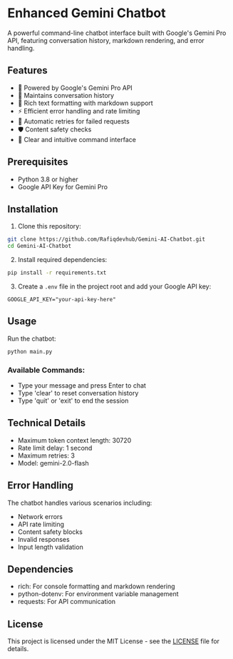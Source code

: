# Enhanced Gemini Chatbot

A powerful command-line chatbot interface built with Google's Gemini Pro API, featuring conversation history, markdown rendering, and error handling.

## Features

- 🤖 Powered by Google's Gemini Pro API
- 💬 Maintains conversation history
- 🎨 Rich text formatting with markdown support
- ⚡ Efficient error handling and rate limiting
- 🔄 Automatic retries for failed requests
- 🛡️ Content safety checks
- 📝 Clear and intuitive command interface

## Prerequisites

- Python 3.8 or higher
- Google API Key for Gemini Pro

## Installation

1. Clone this repository:
```bash
git clone https://github.com/Rafiqdevhub/Gemini-AI-Chatbot.git
cd Gemini-AI-Chatbot
```

2. Install required dependencies:
```bash
pip install -r requirements.txt
```

3. Create a `.env` file in the project root and add your Google API key:
```
GOOGLE_API_KEY="your-api-key-here"
```

## Usage

Run the chatbot:
```bash
python main.py
```

### Available Commands:
- Type your message and press Enter to chat
- Type 'clear' to reset conversation history
- Type 'quit' or 'exit' to end the session

## Technical Details

- Maximum token context length: 30720
- Rate limit delay: 1 second
- Maximum retries: 3
- Model: gemini-2.0-flash

## Error Handling

The chatbot handles various scenarios including:
- Network errors
- API rate limiting
- Content safety blocks
- Invalid responses
- Input length validation

## Dependencies

- rich: For console formatting and markdown rendering
- python-dotenv: For environment variable management
- requests: For API communication

## License

This project is licensed under the MIT License - see the [LICENSE](LICENSE) file for details.